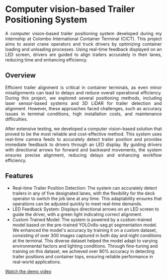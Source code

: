 # Computer vision-based Trailer Positioning System
<p align="justify">
A computer vision-based trailer positioning system developed during my internship at Colombo International Container Terminal (CICT). This project aims to assist crane operators and truck drivers by optimizing container loading and unloading processes. Using real-time feedback displayed on an LED screen, drivers are guided to align trailers accurately in their lanes, reducing time and enhancing efficiency.
</p>

## Overview
<p align="justify">
  Efficient trailer alignment is critical in container terminals, as even minor misalignments can lead to delays and reduce overall operational efficiency. During this project, we explored several positioning methods, including laser sensor-based systems and 3D LiDAR for trailer detection and alignment. However, these approaches faced challenges, such as accuracy issues in terminal conditions, high installation costs, and maintenance difficulties.
</p><p align="justify">
 After extensive testing, we developed a computer vision-based solution that proved to be the most reliable and cost-effective method. This system uses real-time camera feeds to accurately detect trailer position and provides immediate feedback to drivers through an LED display. By guiding drivers with directional arrows for forward and backward movements, the system ensures precise alignment, reducing delays and enhancing workflow efficiency.
</p>

## Features
* Real-time Trailer Position Detection: The system can accurately detect trailers in any of five designated lanes, with the flexibility for the deck operator to switch the job lane at any time. This adaptability ensures that operations can be adjusted quickly to meet real-time demands.
* LED Feedback System: Displays directional arrows on an LED screen to guide the driver, with a green light indicating correct alignment.
* Custom Trained Model: The system is powered by a custom-trained model based on the pre-trained YOLOv8s-seg.pt segmentation model. We enhanced the model's accuracy by training it on a custom dataset, consisting of over 300 images captured in both day and night conditions at the terminal. This diverse dataset helped the model adapt to varying environmental factors and lighting conditions. Through fine-tuning and training on this dataset, we achieved over 80% accuracy in detecting trailer positions and container tops, ensuring reliable performance in real-world applications.

[Watch the demo video](https://www.linkedin.com/posts/viranjan-de-silva_computervision-yolov8-containerterminal-activity-7197870569726386176-FHVX?utm_source=share&utm_medium=member_desktop)

